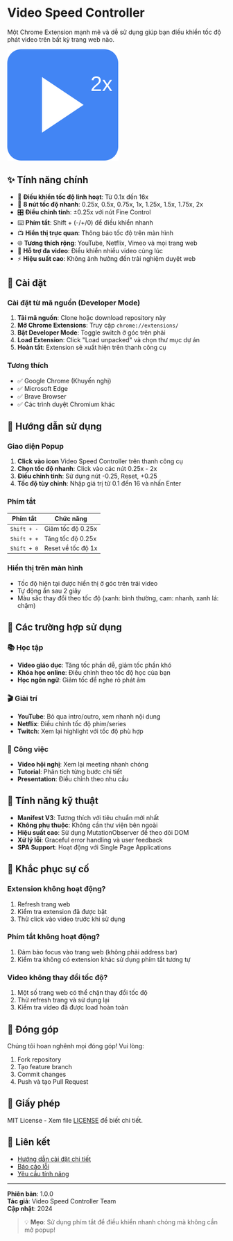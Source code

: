 # Video Speed Controller

Một Chrome Extension mạnh mẽ và dễ sử dụng giúp bạn điều khiển tốc độ phát video trên bất kỳ trang web nào.

![Video Speed Controller](icons/icon128.svg)

## ✨ Tính năng chính

- 🎯 **Điều khiển tốc độ linh hoạt**: Từ 0.1x đến 16x
- 🚀 **8 nút tốc độ nhanh**: 0.25x, 0.5x, 0.75x, 1x, 1.25x, 1.5x, 1.75x, 2x
- 🎛️ **Điều chỉnh tinh**: ±0.25x với nút Fine Control
- ⌨️ **Phím tắt**: Shift + (-/+/0) để điều khiển nhanh
- 📺 **Hiển thị trực quan**: Thông báo tốc độ trên màn hình
- 🌐 **Tương thích rộng**: YouTube, Netflix, Vimeo và mọi trang web
- 🔄 **Hỗ trợ đa video**: Điều khiển nhiều video cùng lúc
- ⚡ **Hiệu suất cao**: Không ảnh hưởng đến trải nghiệm duyệt web

## 🚀 Cài đặt

### Cài đặt từ mã nguồn (Developer Mode)

1. **Tải mã nguồn**: Clone hoặc download repository này
2. **Mở Chrome Extensions**: Truy cập `chrome://extensions/`
3. **Bật Developer Mode**: Toggle switch ở góc trên phải
4. **Load Extension**: Click "Load unpacked" và chọn thư mục dự án
5. **Hoàn tất**: Extension sẽ xuất hiện trên thanh công cụ

### Tương thích

- ✅ Google Chrome (Khuyến nghị)
- ✅ Microsoft Edge
- ✅ Brave Browser
- ✅ Các trình duyệt Chromium khác

## 📖 Hướng dẫn sử dụng

### Giao diện Popup

1. **Click vào icon** Video Speed Controller trên thanh công cụ
2. **Chọn tốc độ nhanh**: Click vào các nút 0.25x - 2x
3. **Điều chỉnh tinh**: Sử dụng nút -0.25, Reset, +0.25
4. **Tốc độ tùy chỉnh**: Nhập giá trị từ 0.1 đến 16 và nhấn Enter

### Phím tắt

| Phím tắt | Chức năng |
|----------|-----------|
| `Shift + -` | Giảm tốc độ 0.25x |
| `Shift + +` | Tăng tốc độ 0.25x |
| `Shift + 0` | Reset về tốc độ 1x |

### Hiển thị trên màn hình

- Tốc độ hiện tại được hiển thị ở góc trên trái video
- Tự động ẩn sau 2 giây
- Màu sắc thay đổi theo tốc độ (xanh: bình thường, cam: nhanh, xanh lá: chậm)

## 🎯 Các trường hợp sử dụng

### 📚 Học tập
- **Video giáo dục**: Tăng tốc phần dễ, giảm tốc phần khó
- **Khóa học online**: Điều chỉnh theo tốc độ học của bạn
- **Học ngôn ngữ**: Giảm tốc để nghe rõ phát âm

### 🎬 Giải trí
- **YouTube**: Bỏ qua intro/outro, xem nhanh nội dung
- **Netflix**: Điều chỉnh tốc độ phim/series
- **Twitch**: Xem lại highlight với tốc độ phù hợp

### 💼 Công việc
- **Video hội nghị**: Xem lại meeting nhanh chóng
- **Tutorial**: Phân tích từng bước chi tiết
- **Presentation**: Điều chỉnh theo nhu cầu

## 🔧 Tính năng kỹ thuật

- **Manifest V3**: Tương thích với tiêu chuẩn mới nhất
- **Không phụ thuộc**: Không cần thư viện bên ngoài
- **Hiệu suất cao**: Sử dụng MutationObserver để theo dõi DOM
- **Xử lý lỗi**: Graceful error handling và user feedback
- **SPA Support**: Hoạt động với Single Page Applications

## 🐛 Khắc phục sự cố

### Extension không hoạt động?
1. Refresh trang web
2. Kiểm tra extension đã được bật
3. Thử click vào video trước khi sử dụng

### Phím tắt không hoạt động?
1. Đảm bảo focus vào trang web (không phải address bar)
2. Kiểm tra không có extension khác sử dụng phím tắt tương tự

### Video không thay đổi tốc độ?
1. Một số trang web có thể chặn thay đổi tốc độ
2. Thử refresh trang và sử dụng lại
3. Kiểm tra video đã được load hoàn toàn

## 🤝 Đóng góp

Chúng tôi hoan nghênh mọi đóng góp! Vui lòng:

1. Fork repository
2. Tạo feature branch
3. Commit changes
4. Push và tạo Pull Request

## 📄 Giấy phép

MIT License - Xem file [LICENSE](LICENSE) để biết chi tiết.

## 🔗 Liên kết

- [Hướng dẫn cài đặt chi tiết](INSTALL.md)
- [Báo cáo lỗi](https://github.com/your-repo/issues)
- [Yêu cầu tính năng](https://github.com/your-repo/issues)

---

**Phiên bản**: 1.0.0  
**Tác giả**: Video Speed Controller Team  
**Cập nhật**: 2024

> 💡 **Mẹo**: Sử dụng phím tắt để điều khiển nhanh chóng mà không cần mở popup!

